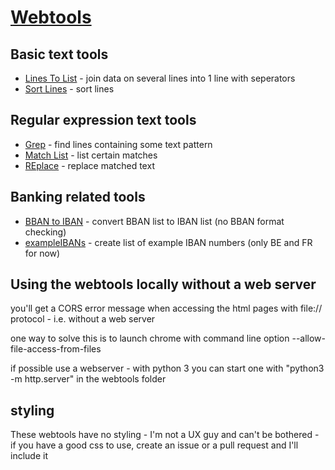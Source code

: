 # [Webtools](https://koenbeek.github.io/)

## Basic text tools

- [Lines To List](webtools/lines2list.html) - join data on several lines into 1 line with seperators
- [Sort Lines](webtools/sort.html) - sort lines

## Regular expression text tools

- [Grep](webtools/grep.html) - find lines containing some text pattern
- [Match List](webtools/matchlist.html) - list certain matches
- [REplace](webtools/replace.html) - replace matched text

## Banking related tools

- [BBAN to IBAN](webtools/bban2iban.html) - convert BBAN list to IBAN list (no BBAN format checking)
- [exampleIBANs](webtools/exampleIBANs.html) - create list of example IBAN numbers (only BE and FR for now)

## Using the webtools locally without a web server

you'll get a CORS error message when accessing the html pages with file:// protocol - i.e. without a web server

one way to solve this is to launch chrome with command line option --allow-file-access-from-files

if possible use a webserver - with python 3 you can start one with "python3 -m http.server" in the webtools folder

## styling

These webtools have no styling - I'm not a UX guy and can't be bothered - if you have a good css to use, create an issue or a pull request and I'll include it
